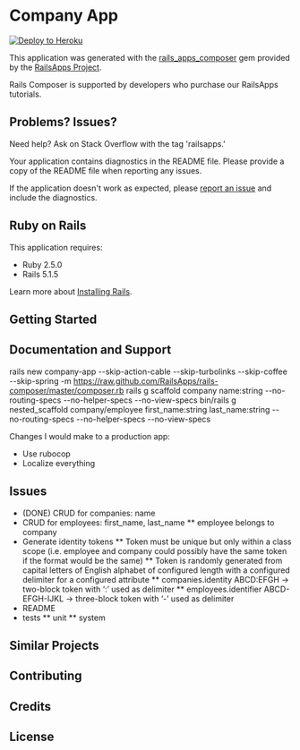 Company App
================

[![Deploy to Heroku](https://www.herokucdn.com/deploy/button.png)](https://heroku.com/deploy)

This application was generated with the [rails_apps_composer](https://github.com/RailsApps/rails_apps_composer) gem
provided by the [RailsApps Project](http://railsapps.github.io/).

Rails Composer is supported by developers who purchase our RailsApps tutorials.

Problems? Issues?
-----------

Need help? Ask on Stack Overflow with the tag 'railsapps.'

Your application contains diagnostics in the README file. Please provide a copy of the README file when reporting any issues.

If the application doesn't work as expected, please [report an issue](https://github.com/RailsApps/rails_apps_composer/issues)
and include the diagnostics.

Ruby on Rails
-------------

This application requires:

- Ruby 2.5.0
- Rails 5.1.5

Learn more about [Installing Rails](http://railsapps.github.io/installing-rails.html).

Getting Started
---------------

Documentation and Support
-------------------------

rails new company-app --skip-action-cable --skip-turbolinks --skip-coffee --skip-spring -m https://raw.github.com/RailsApps/rails-composer/master/composer.rb
rails g scaffold company name:string --no-routing-specs --no-helper-specs --no-view-specs
bin/rails g nested_scaffold company/employee first_name:string last_name:string --no-routing-specs --no-helper-specs --no-view-specs

Changes I would make to a production app:
* Use rubocop
* Localize everything


Issues
-------------

* (DONE) CRUD for companies: name
* CRUD for employees: first_name, last_name
** employee belongs to company
* Generate identity tokens
** Token must be unique but only within a class scope (i.e. employee and company
   could possibly have the same token if the format would be the same)
** Token is randomly generated from capital letters of English alphabet of 
   configured length with a configured delimiter for a configured attribute
** companies.identity ABCD:EFGH -> two-block token with ‘:’ used as delimiter
** employees.identifier ABCD-EFGH-IJKL -> three-block token with ‘-’ used as delimiter
* README
* tests
** unit
** system

Similar Projects
----------------

Contributing
------------

Credits
-------

License
-------
